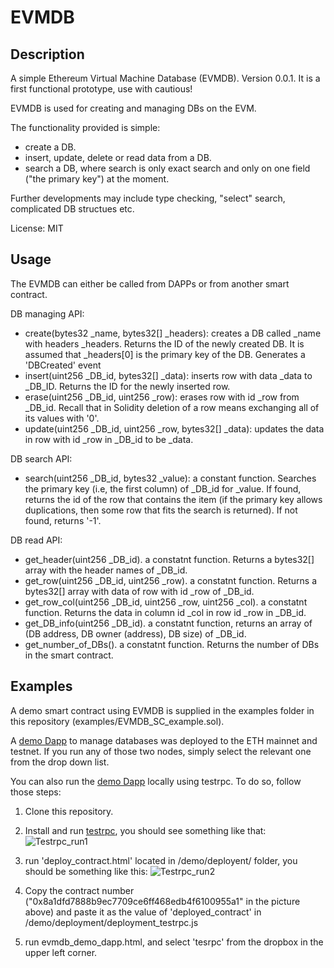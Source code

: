 # EVMDB

## Description
A simple Ethereum Virtual Machine Database (EVMDB). Version 0.0.1. It is a first functional prototype, use with cautious!

EVMDB is used for creating and managing DBs on the EVM.

The functionality provided is simple:
- create a DB.
- insert, update, delete or read data from a DB.
- search a DB, where search is only exact search and only on one field ("the primary key") at the moment.

Further developments may include type checking, "select" search, complicated DB structues etc.

License:  MIT 

## Usage
The EVMDB can either be called from DAPPs or from another smart contract.

DB managing API:
- create(bytes32 _name, bytes32[] _headers): creates a DB called _name with headers _headers. Returns the ID of the newly created DB. It is assumed that _headers[0] is the primary key of the DB. Generates a 'DBCreated' event
- insert(uint256 _DB_id, bytes32[] _data): inserts row with data _data to _DB_ID. Returns the ID for the newly inserted row.
- erase(uint256 _DB_id, uint256 _row): erases row with id _row from _DB_id. Recall that in Solidity deletion of a row means exchanging all of its values with '0'.
- update(uint256 _DB_id, uint256 _row, bytes32[] _data): updates the data in row with id _row in _DB_id to be _data.

DB search API:
- search(uint256 _DB_id, bytes32 _value): a constant function. Searches the primary key (i.e, the first column) of _DB_id for _value. If found, returns the id of the row that contains the item (if the primary key allows duplications, then some row that fits the search is returned). If not found, returns '-1'.

DB read API:
- get_header(uint256 _DB_id). a constatnt function. Returns a bytes32[] array with the header names of _DB_id.
- get_row(uint256 _DB_id, uint256 _row). a constatnt function. Returns a bytes32[] array with data of row with id _row of _DB_id.
- get_row_col(uint256 _DB_id, uint256 _row, uint256 _col). a constatnt function. Returns the data in column id _col in row id _row in _DB_id. 
- get_DB_info(uint256 _DB_id). a constatnt function, returns an array of (DB address, DB owner (address), DB size) of _DB_id.
- get_number_of_DBs(). a constatnt function. Returns the number of DBs in the smart contract.

## Examples
A demo smart contract using EVMDB is supplied in the examples folder in this repository (examples/EVMDB_SC_example.sol). 


A [demo Dapp](link) to manage databases was deployed to the ETH mainnet and testnet. If you run any of those two nodes, simply select the relevant one from the drop down list.

You can also run the [demo Dapp](link) locally using testrpc. To do so, follow those steps:
1. Clone this repository.

2. Install and run [testrpc](https://github.com/ethereumjs/testrpc), you should see something like that:
![Testrpc_run1](https://c2.staticflickr.com/6/5284/30128813205_b61a6d85b0_o.jpg)

3. run 'deploy_contract.html' located in /demo/deployent/ folder, you should be something like this:
![Testrpc_run2](https://c2.staticflickr.com/8/7504/30093902056_f35abf54fd_o.jpg)

4. Copy the contract number ("0x8a1dfd7888b9ec7709ce6ff468edb4f6100955a1" in the picture above) and paste it as the value of 'deployed_contract' in /demo/deployment/deployment_testrpc.js

5. run evmdb_demo_dapp.html, and select 'tesrpc' from the dropbox in the upper left corner.







